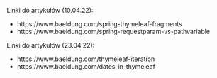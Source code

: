 Linki do artykułów (10.04.22):
<ul>
<li>https://www.baeldung.com/spring-thymeleaf-fragments</li>
<li>https://www.baeldung.com/spring-requestparam-vs-pathvariable</li>
</ul>
Linki do artykułów (23.04.22):
<ul>
<li>https://www.baeldung.com/thymeleaf-iteration</li>
<li>https://www.baeldung.com/dates-in-thymeleaf</li>
</ul>
